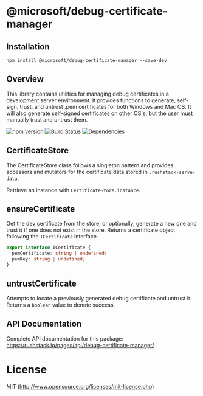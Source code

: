 # @microsoft/debug-certificate-manager

## Installation

`npm install @microsoft/debug-certificate-manager --save-dev`

## Overview

This library contains utilities for managing debug certificates in a development server environment. It provides functions to generate, self-sign, trust, and untrust .pem certificates for both Windows and Mac OS. It will also generate self-signed certificates on other OS's, but the user must manually trust and untrust them.

[![npm version](https://badge.fury.io/js/%40microsoft%2Fdebug-certificate-manager.svg)](https://badge.fury.io/js/%40microsoft%2Fdebug-certificate-manager)
[![Build Status](https://travis-ci.org/Microsoft/debug-certificate-manager.svg?branch=master)](https://travis-ci.org/Microsoft/debug-certificate-manager) [![Dependencies](https://david-dm.org/Microsoft/debug-certificate-manager.svg)](https://david-dm.org/Microsoft/debug-certificate-manager)


## CertificateStore

The CertificateStore class follows a singleton pattern and provides accessors and mutators for the certificate data stored in `.rushstack-serve-data`.

Retrieve an instance with `CertificateStore.instance`.

## ensureCertificate

Get the dev certificate from the store, or optionally, generate a new one and trust it if one does not exist in the store. Returns a certificate object following the `ICertificate` interface.

```typescript
export interface ICertificate {
  pemCertificate: string | undefined;
  pemKey: string | undefined;
}
```

## untrustCertificate

Attempts to locate a previously generated debug certificate and untrust it. Returns a `boolean` value to denote success.

## API Documentation

Complete API documentation for this package: https://rushstack.io/pages/api/debug-certificate-manager/

# License

MIT (http://www.opensource.org/licenses/mit-license.php)
